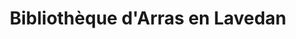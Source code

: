 ---
title: "Bibliothèque d'Arras en Lavedan"
url: /arras-en-lavedan/bibliotheque-darras-en-lavedan/
shop: livres
---